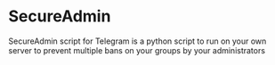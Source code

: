 # SecureAdmin
SecureAdmin script for Telegram is a python script to run on your own server to prevent multiple bans on your groups by your administrators
